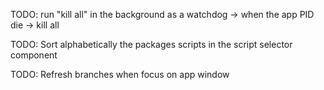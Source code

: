 TODO: run "kill all" in the background as a watchdog -> when the app PID die -> kill all

TODO: Sort alphabetically the packages scripts in the script selector component

TODO: Refresh branches when focus on app window
